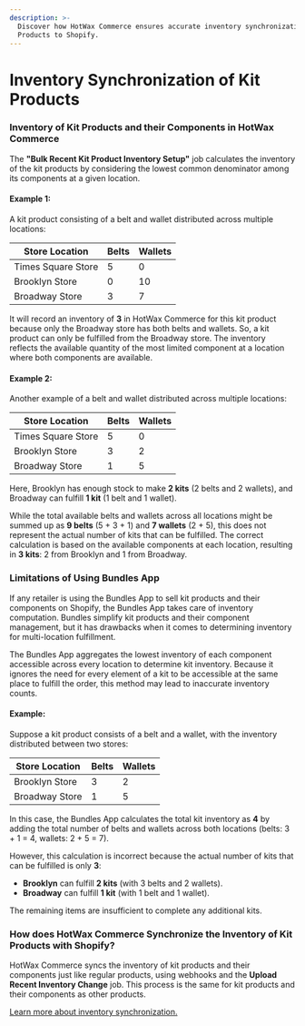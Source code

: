 ```yaml
---
description: >-
  Discover how HotWax Commerce ensures accurate inventory synchronization of Kit
  Products to Shopify.
---
```


# Inventory Synchronization of Kit Products

### Inventory of Kit Products and their Components in HotWax Commerce  

The **"Bulk Recent Kit Product Inventory Setup"** job calculates the inventory of the kit products by considering the lowest common denominator among its components at a given location.  

#### Example 1:  
A kit product consisting of a belt and wallet distributed across multiple locations:  

| **Store Location**     | **Belts** | **Wallets** |
|-------------------------|-----------|-------------|
| Times Square Store      | 5         | 0           |
| Brooklyn Store          | 0         | 10          |
| Broadway Store          | 3         | 7           |

It will record an inventory of **3** in HotWax Commerce for this kit product because only the Broadway store has both belts and wallets. So, a kit product can only be fulfilled from the Broadway store. The inventory reflects the available quantity of the most limited component at a location where both components are available.  

#### Example 2:  
Another example of a belt and wallet distributed across multiple locations:  

| **Store Location**     | **Belts** | **Wallets** |
|-------------------------|-----------|-------------|
| Times Square Store      | 5         | 0           |
| Brooklyn Store          | 3         | 2           |
| Broadway Store          | 1         | 5           |  

Here, Brooklyn has enough stock to make **2 kits** (2 belts and 2 wallets), and Broadway can fulfill **1 kit** (1 belt and 1 wallet).  

While the total available belts and wallets across all locations might be summed up as **9 belts** (5 + 3 + 1) and **7 wallets** (2 + 5), this does not represent the actual number of kits that can be fulfilled. The correct calculation is based on the available components at each location, resulting in **3 kits**: 2 from Brooklyn and 1 from Broadway.  

### Limitations of Using Bundles App  

If any retailer is using the Bundles App to sell kit products and their components on Shopify, the Bundles App takes care of inventory computation. Bundles simplify kit products and their component management, but it has drawbacks when it comes to determining inventory for multi-location fulfillment.  

The Bundles App aggregates the lowest inventory of each component accessible across every location to determine kit inventory. Because it ignores the need for every element of a kit to be accessible at the same place to fulfill the order, this method may lead to inaccurate inventory counts.  

#### Example:  
Suppose a kit product consists of a belt and a wallet, with the inventory distributed between two stores:  

| **Store Location**     | **Belts** | **Wallets** |
|-------------------------|-----------|-------------|
| Brooklyn Store          | 3         | 2           |
| Broadway Store          | 1         | 5           |
 
In this case, the Bundles App calculates the total kit inventory as **4** by adding the total number of belts and wallets across both locations (belts: 3 + 1 = 4, wallets: 2 + 5 = 7).  

However, this calculation is incorrect because the actual number of kits that can be fulfilled is only **3**:  
- **Brooklyn** can fulfill **2 kits** (with 3 belts and 2 wallets).  
- **Broadway** can fulfill **1 kit** (with 1 belt and 1 wallet).  

The remaining items are insufficient to complete any additional kits.  

### How does HotWax Commerce Synchronize the Inventory of Kit Products with Shopify?  

HotWax Commerce syncs the inventory of kit products and their components just like regular products, using webhooks and the **Upload Recent Inventory Change** job. This process is the same for kit products and their components as other products.  

[Learn more about inventory synchronization.](#)  
